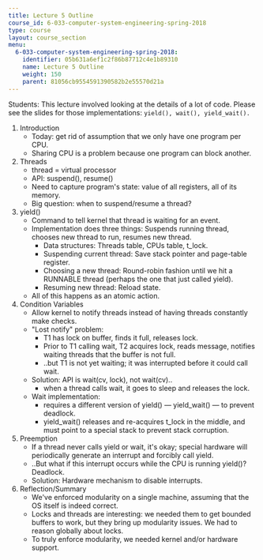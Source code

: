 ```yaml
---
title: Lecture 5 Outline
course_id: 6-033-computer-system-engineering-spring-2018
type: course
layout: course_section
menu:
  6-033-computer-system-engineering-spring-2018:
    identifier: 05b631a6ef1c2f86b87712c4e1b89310
    name: Lecture 5 Outline
    weight: 150
    parent: 81056cb9554591390582b2e55570d21a
---
```

Students: This lecture involved looking at the details of a lot of code. Please see the slides for those implementations: `yield(), wait(), yield_wait().`

1.  Introduction
    *   Today: get rid of assumption that we only have one program per CPU.
    *   Sharing CPU is a problem because one program can block another.
2.  Threads
    *   thread = virtual processor
    *   API: suspend(), resume()
    *   Need to capture program's state: value of all registers, all of its memory.
    *   Big question: when to suspend/resume a thread?
3.  yield()
    *   Command to tell kernel that thread is waiting for an event.
    *   Implementation does three things: Suspends running thread, chooses new thread to run, resumes new thread.
        *   Data structures: Threads table, CPUs table, t\_lock.
        *   Suspending current thread: Save stack pointer and page-table register.
        *   Choosing a new thread: Round-robin fashion until we hit a RUNNABLE thread (perhaps the one that just called yield).
        *   Resuming new thread: Reload state.
    *   All of this happens as an atomic action.
4.  Condition Variables
    *   Allow kernel to notify threads instead of having threads constantly make checks.
    *   "Lost notify" problem:
        *   T1 has lock on buffer, finds it full, releases lock.
        *   Prior to T1 calling wait, T2 acquires lock, reads message, notifies waiting threads that the buffer is not full.
        *   ..but T1 is not yet waiting; it was interrupted before it could call wait.
    *   Solution: API is wait(cv, lock), not wait(cv)..
        *   when a thread calls wait, it goes to sleep and releases the lock.
    *   Wait implementation:
        *   requires a different version of yield() — yield\_wait() — to prevent deadlock.
        *   yield\_wait() releases and re-acquires t\_lock in the middle, and must point to a special stack to prevent stack corruption.
5.  Preemption
    *   If a thread never calls yield or wait, it's okay; special hardware will periodically generate an interrupt and forcibly call yield.
    *   ..But what if this interrupt occurs while the CPU is running yield()? Deadlock.
    *   Solution: Hardware mechanism to disable interrupts.
6.  Reflection/Summary
    *   We've enforced modularity on a single machine, assuming that the OS itself is indeed correct.
    *   Locks and threads are interesting: we needed them to get bounded buffers to work, but they bring up modularity issues. We had to reason globally about locks.
    *   To truly enforce modularity, we needed kernel and/or hardware support.